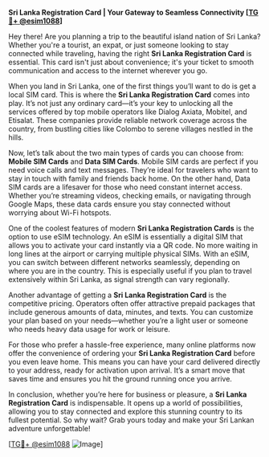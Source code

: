 **Sri Lanka Registration Card | Your Gateway to Seamless Connectivity [[TG💪+ @esim1088](https://t.me/s/esim1088)]**

Hey there! Are you planning a trip to the beautiful island nation of Sri Lanka? Whether you're a tourist, an expat, or just someone looking to stay connected while traveling, having the right **Sri Lanka Registration Card** is essential. This card isn't just about convenience; it's your ticket to smooth communication and access to the internet wherever you go.

When you land in Sri Lanka, one of the first things you’ll want to do is get a local SIM card. This is where the **Sri Lanka Registration Card** comes into play. It’s not just any ordinary card—it’s your key to unlocking all the services offered by top mobile operators like Dialog Axiata, Mobitel, and Etisalat. These companies provide reliable network coverage across the country, from bustling cities like Colombo to serene villages nestled in the hills.

Now, let’s talk about the two main types of cards you can choose from: **Mobile SIM Cards** and **Data SIM Cards**. Mobile SIM cards are perfect if you need voice calls and text messages. They’re ideal for travelers who want to stay in touch with family and friends back home. On the other hand, Data SIM cards are a lifesaver for those who need constant internet access. Whether you’re streaming videos, checking emails, or navigating through Google Maps, these data cards ensure you stay connected without worrying about Wi-Fi hotspots.

One of the coolest features of modern **Sri Lanka Registration Cards** is the option to use eSIM technology. An eSIM is essentially a digital SIM that allows you to activate your card instantly via a QR code. No more waiting in long lines at the airport or carrying multiple physical SIMs. With an eSIM, you can switch between different networks seamlessly, depending on where you are in the country. This is especially useful if you plan to travel extensively within Sri Lanka, as signal strength can vary regionally.

Another advantage of getting a **Sri Lanka Registration Card** is the competitive pricing. Operators often offer attractive prepaid packages that include generous amounts of data, minutes, and texts. You can customize your plan based on your needs—whether you’re a light user or someone who needs heavy data usage for work or leisure.

For those who prefer a hassle-free experience, many online platforms now offer the convenience of ordering your **Sri Lanka Registration Card** before you even leave home. This means you can have your card delivered directly to your address, ready for activation upon arrival. It’s a smart move that saves time and ensures you hit the ground running once you arrive.

In conclusion, whether you’re here for business or pleasure, a **Sri Lanka Registration Card** is indispensable. It opens up a world of possibilities, allowing you to stay connected and explore this stunning country to its fullest potential. So why wait? Grab yours today and make your Sri Lankan adventure unforgettable!

[[TG💪+ @esim1088](https://t.me/s/esim1088) ![Image](https://i.postimg.cc/Y0z9fWf4/image.png)]